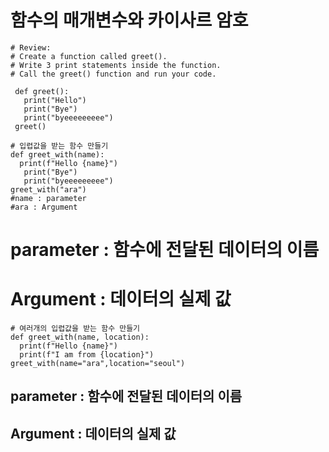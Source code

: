 # 함수의 매개변수와 카이사르 암호

```
# Review: 
# Create a function called greet(). 
# Write 3 print statements inside the function.
# Call the greet() function and run your code.

 def greet():
   print("Hello")
   print("Bye")
   print("byeeeeeeeee")
 greet()

# 입렵값을 받는 함수 만들기
def greet_with(name):
  print(f"Hello {name}")
   print("Bye")
   print("byeeeeeeeee")
greet_with("ara")
#name : parameter 
#ara : Argument

```
# parameter : 함수에 전달된 데이터의 이름
# Argument : 데이터의 실제 값

```
# 여러개의 입렵값을 받는 함수 만들기
def greet_with(name, location):
  print(f"Hello {name}")
  print(f"I am from {location}")
greet_with(name="ara",location="seoul")

```
## parameter : 함수에 전달된 데이터의 이름
## Argument : 데이터의 실제 값

